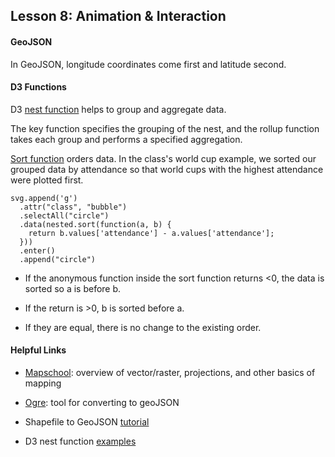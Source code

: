 ## Lesson 8: Animation & Interaction

#### GeoJSON

In GeoJSON, longitude coordinates come first and latitude second.

#### D3 Functions

D3 [nest function](https://github.com/d3/d3-collection/blob/v1.0.7/README.md#nest) helps to group and aggregate data.

The key function specifies the grouping of the nest, and the rollup function takes each group and performs a specified aggregation.

[Sort function](https://developer.mozilla.org/en-US/docs/Web/JavaScript/Reference/Global_Objects/Array/sort) orders data. In the class's world cup example, we sorted our grouped data by attendance so that world cups with the highest attendance were plotted first.
```
svg.append('g')
  .attr("class", "bubble")
  .selectAll("circle")
  .data(nested.sort(function(a, b) {
    return b.values['attendance'] - a.values['attendance'];
  }))
  .enter()
  .append("circle")
```

* If the anonymous function inside the sort function returns <0, the data is sorted so a is before b.

* If the return is >0, b is sorted before a.

* If they are equal, there is no change to the existing order.


#### Helpful Links

* [Mapschool](https://mapschool.io): overview of vector/raster, projections, and other basics of mapping

* [Ogre](http://ogre.adc4gis.com): tool for converting to geoJSON

* Shapefile to GeoJSON [tutorial](https://ben.balter.com/2013/06/26/how-to-convert-shapefiles-to-geojson-for-use-on-github/)

* D3 nest function [examples](http://bl.ocks.org/phoebebright/raw/3176159/)
